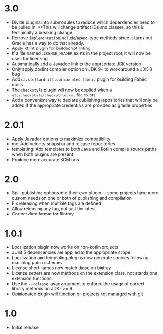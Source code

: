 # 3.0

- Divide plugins into submodules to reduce which dependencies need to be pulled in. **This will change artifact IDs and classes, so this is technically a breaking change.
- Remove `implementationInclude`/`apAnd`-type methods since it turns out Gradle has a way to do that already.
- Apply ktlint plugin for buildscript linting
- If a file named `LICENSE_HEADER` exists in the project root, it will now be used for licensing
- Automatically add a Javadoc link to the appropriate JDK version
- Only apply doclint compiler option on JDK 9+ to work around a JDK 8 bug
- Add `ca.stellardrift.opinionated.fabric` plugin for building Fabric mods
- The `checkstyle` plugin will now be applied when a `etc/checkstyle/checkstyle.xml` file exists
- Add a convenient way to declare publishing repositories that will only be added if the appropriate credentials are provided as gradle properties

# 2.0.1

- Apply Javadoc options to maximize compatibility
- mc: Add velocity snapshot and release repositories
- templating: Add templates to both Java and Kotlin compile source paths when both plugins are present
- Produce more accurate SCM urls

# 2.0

- Split publishing options into their own plugin -- some projects have more custom needs on one or both of publishing and compilation
- Fix releasing when multiple tags are defined
- Allow releasing any tag, not just the latest
- Correct date format for Bintray

# 1.0.1

- Localization plugin now works on non-kotlin projects
- JUnit 5 dependencies are applied to the appropriate scope
- Localization and templating plugins now generate sources following matching patch schemes
- License short names now match those on bintray
- License setters are now methods on the extension class, not standalone extension functions.
- Use the `--release` javac argument to enforce the usage of correct library methods on JDKs >= 9
- Opinionated plugin will function on projects not managed with git

# 1.0

- Initial release
